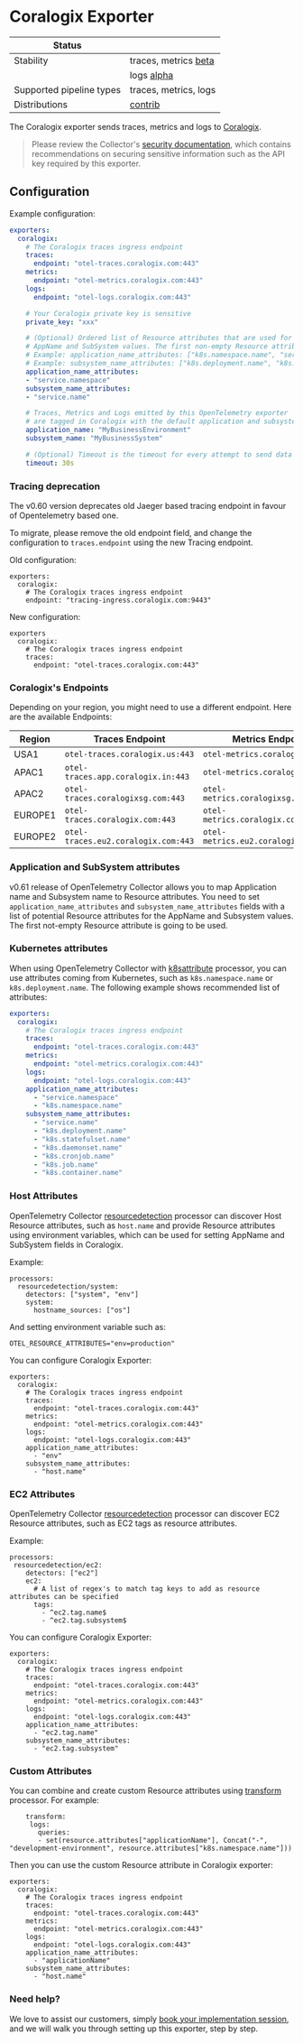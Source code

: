 # Coralogix Exporter

| Status                   |                        |
| ------------------------ |----------------------- |
| Stability                | traces, metrics [beta] |
|                          | logs [alpha]           |
| Supported pipeline types | traces, metrics, logs  |
| Distributions            | [contrib]              |

The Coralogix exporter sends traces, metrics and logs to [Coralogix](https://coralogix.com/).

> Please review the Collector's [security
> documentation](https://github.com/open-telemetry/opentelemetry-collector/blob/main/docs/security.md),
> which contains recommendations on securing sensitive information such as the
> API key required by this exporter.

## Configuration

Example configuration:
```yaml
exporters:
  coralogix:
    # The Coralogix traces ingress endpoint
    traces:
      endpoint: "otel-traces.coralogix.com:443"
    metrics:
      endpoint: "otel-metrics.coralogix.com:443"
    logs:
      endpoint: "otel-logs.coralogix.com:443"

    # Your Coralogix private key is sensitive
    private_key: "xxx"

    # (Optional) Ordered list of Resource attributes that are used for Coralogix
    # AppName and SubSystem values. The first non-empty Resource attribute is used.
    # Example: application_name_attributes: ["k8s.namespace.name", "service.namespace"]
    # Example: subsystem_name_attributes: ["k8s.deployment.name", "k8s.daemonset.name", "service.name"]
    application_name_attributes:
    - "service.namespace"
    subsystem_name_attributes:
    - "service.name"

    # Traces, Metrics and Logs emitted by this OpenTelemetry exporter 
    # are tagged in Coralogix with the default application and subsystem constants.
    application_name: "MyBusinessEnvironment"
    subsystem_name: "MyBusinessSystem"

    # (Optional) Timeout is the timeout for every attempt to send data to the backend.
    timeout: 30s
```
### Tracing deprecation 

The v0.60 version deprecates old Jaeger based tracing endpoint in favour of Opentelemetry based one.

To migrate, please remove the old endpoint field, and change the configuration to `traces.endpoint` using the new Tracing endpoint.

Old configuration:
```
exporters:
  coralogix:
    # The Coralogix traces ingress endpoint
    endpoint: "tracing-ingress.coralogix.com:9443"
```

New configuration:
```
exporters
  coralogix:
    # The Coralogix traces ingress endpoint
    traces:
      endpoint: "otel-traces.coralogix.com:443"
```

### Coralogix's Endpoints 

Depending on your region, you might need to use a different endpoint. Here are the available Endpoints:

| Region  | Traces Endpoint                          | Metrics Endpoint                     | Logs Endpoint                     |
|---------|------------------------------------------|------------------------------------- | --------------------------------- |
| USA1    | `otel-traces.coralogix.us:443`      | `otel-metrics.coralogix.us:443`      | `otel-logs.coralogix.us:443`      |
| APAC1   | `otel-traces.app.coralogix.in:443`  | `otel-metrics.coralogix.in:443`      | `otel-logs.coralogix.in:443`      | 
| APAC2   | `otel-traces.coralogixsg.com:443`   | `otel-metrics.coralogixsg.com:443`   | `otel-logs.coralogixsg.com:443`   |
| EUROPE1 | `otel-traces.coralogix.com:443`     | `otel-metrics.coralogix.com:443`     | `otel-logs.coralogix.com:443`     |
| EUROPE2 | `otel-traces.eu2.coralogix.com:443` | `otel-metrics.eu2.coralogix.com:443` | `otel-logs.eu2.coralogix.com:443` |

### Application and SubSystem attributes

v0.61 release of OpenTelemetry Collector allows you to map Application name and Subsystem name to Resource attributes. 
You need to set `application_name_attributes` and `subsystem_name_attributes` fields with a list of potential Resource attributes for the AppName and Subsystem values. The first not-empty Resource attribute is going to be used.

### Kubernetes attributes

When using OpenTelemetry Collector with [k8sattribute](https://github.com/open-telemetry/opentelemetry-collector-contrib/tree/main/processor/k8sattributesprocessor) processor, you can use attributes coming from Kubernetes, such as `k8s.namespace.name` or `k8s.deployment.name`. The following example shows recommended list of attributes:

```yaml
exporters:
  coralogix:
    # The Coralogix traces ingress endpoint
    traces:
      endpoint: "otel-traces.coralogix.com:443"
    metrics:
      endpoint: "otel-metrics.coralogix.com:443"
    logs:
      endpoint: "otel-logs.coralogix.com:443"
    application_name_attributes:
      - "service.namespace"
      - "k8s.namespace.name" 
    subsystem_name_attributes:
      - "service.name"
      - "k8s.deployment.name"
      - "k8s.statefulset.name"
      - "k8s.daemonset.name"
      - "k8s.cronjob.name"
      - "k8s.job.name"
      - "k8s.container.name"
```
### Host Attributes

OpenTelemetry Collector [resourcedetection](https://github.com/open-telemetry/opentelemetry-collector-contrib/tree/main/processor/resourcedetectionprocessor) processor can discover Host Resource attributes, such as `host.name` and provide Resource attributes using environment variables, which can be used for setting AppName and SubSystem fields in Coralogix.

Example: 
```
processors:
  resourcedetection/system:
    detectors: ["system", "env"]
    system:
      hostname_sources: ["os"]
```

And setting environment variable such as:
```
OTEL_RESOURCE_ATTRIBUTES="env=production"
```

You can configure Coralogix Exporter:

```
exporters:
  coralogix:
    # The Coralogix traces ingress endpoint
    traces:
      endpoint: "otel-traces.coralogix.com:443"
    metrics:
      endpoint: "otel-metrics.coralogix.com:443"
    logs:
      endpoint: "otel-logs.coralogix.com:443"
    application_name_attributes:
      - "env" 
    subsystem_name_attributes:
      - "host.name"
```
### EC2 Attributes

OpenTelemetry Collector [resourcedetection](https://github.com/open-telemetry/opentelemetry-collector-contrib/tree/main/processor/resourcedetectionprocessor) processor can discover EC2 Resource attributes, such as EC2 tags as resource attributes.

Example: 
```
processors:
 resourcedetection/ec2:
    detectors: ["ec2"]
    ec2:
      # A list of regex's to match tag keys to add as resource attributes can be specified
      tags:
        - ^ec2.tag.name$
        - ^ec2.tag.subsystem$
```

You can configure Coralogix Exporter:

```
exporters:
  coralogix:
    # The Coralogix traces ingress endpoint
    traces:
      endpoint: "otel-traces.coralogix.com:443"
    metrics:
      endpoint: "otel-metrics.coralogix.com:443"
    logs:
      endpoint: "otel-logs.coralogix.com:443"
    application_name_attributes:
      - "ec2.tag.name" 
    subsystem_name_attributes:
      - "ec2.tag.subsystem"
```

### Custom Attributes

You can combine and create custom Resource attributes using [transform](https://github.com/open-telemetry/opentelemetry-collector-contrib/tree/main/processor/transformprocessor) processor. For example:
```
    transform:
     logs:
       queries:
       - set(resource.attributes["applicationName"], Concat("-", "development-environment", resource.attributes["k8s.namespace.name"]))
```

Then you can use the custom Resource attribute in Coralogix exporter:
```
exporters:
  coralogix:
    # The Coralogix traces ingress endpoint
    traces:
      endpoint: "otel-traces.coralogix.com:443"
    metrics:
      endpoint: "otel-metrics.coralogix.com:443"
    logs:
      endpoint: "otel-logs.coralogix.com:443"
    application_name_attributes:
      - "applicationName" 
    subsystem_name_attributes:
      - "host.name"
```

### Need help?
We love to assist our customers, simply [book your implementation session](https://calendly.com/info-coralogix/implementation),
and we will walk you through setting up this exporter, step by step.

[alpha]:https://github.com/open-telemetry/opentelemetry-collector#alpha
[beta]:https://github.com/open-telemetry/opentelemetry-collector#beta
[contrib]:https://github.com/open-telemetry/opentelemetry-collector-releases/tree/main/distributions/otelcol-contrib
